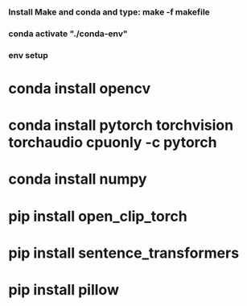 ### Install Make and conda and type: make -f makefile

### conda activate "./conda-env"


### env setup

# conda install opencv
# conda install pytorch torchvision torchaudio cpuonly -c pytorch
# conda install numpy 	
# pip install open_clip_torch
# pip install sentence_transformers
# pip install pillow